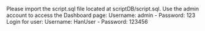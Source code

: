 Please import the script.sql file located at scriptDB/script.sql.
Use the admin account to access the Dashboard page: Username: admin - Password: 123
Login for user: Username: HanUser - Password: 123456
   
